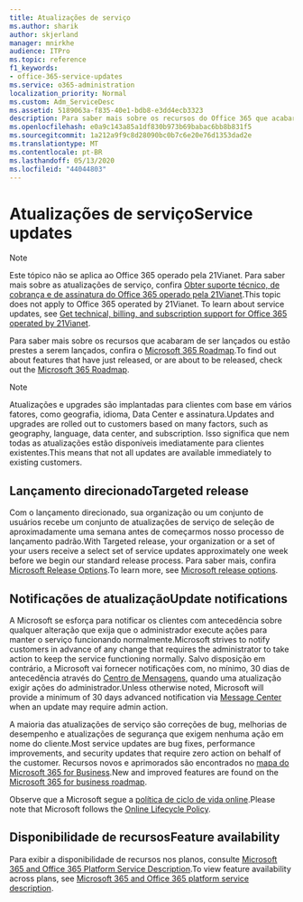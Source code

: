 ```yaml
---
title: Atualizações de serviço
ms.author: sharik
author: skjerland
manager: mnirkhe
audience: ITPro
ms.topic: reference
f1_keywords:
- office-365-service-updates
ms.service: o365-administration
localization_priority: Normal
ms.custom: Adm_ServiceDesc
ms.assetid: 5189063a-f835-40e1-bdb8-e3dd4ecb3323
description: Para saber mais sobre os recursos do Office 365 que acabaram de ser lançados ou estão prestes a serem lançados, confira o Microsoft 365 Roadmap.
ms.openlocfilehash: e0a9c143a85a1df830b973b69babac6bb8b831f5
ms.sourcegitcommit: 1a212a9f9c8d28090bc0b7c6e20e76d1353dad2e
ms.translationtype: MT
ms.contentlocale: pt-BR
ms.lasthandoff: 05/13/2020
ms.locfileid: "44044803"
---
```

# <a name="service-updates"></a><span data-ttu-id="ee54f-103">Atualizações de serviço</span><span class="sxs-lookup"><span data-stu-id="ee54f-103">Service updates</span></span>

> [!NOTE]
> <span data-ttu-id="ee54f-p101">Este tópico não se aplica ao Office 365 operado pela 21Vianet. Para saber mais sobre as atualizações de serviço, confira [Obter suporte técnico, de cobrança e de assinatura do Office 365 operado pela 21Vianet](https://go.microsoft.com/fwlink/?LinkID=733350&amp;clcid=0x409).</span><span class="sxs-lookup"><span data-stu-id="ee54f-p101">This topic does not apply to Office 365 operated by 21Vianet. To learn about service updates, see [Get technical, billing, and subscription support for Office 365 operated by 21Vianet](https://go.microsoft.com/fwlink/?LinkID=733350&amp;clcid=0x409).</span></span> 
  
<span data-ttu-id="ee54f-106">Para saber mais sobre os recursos que acabaram de ser lançados ou estão prestes a serem lançados, confira o [Microsoft 365 Roadmap](https://go.microsoft.com/fwlink/?LinkId=509914).</span><span class="sxs-lookup"><span data-stu-id="ee54f-106">To find out about features that have just released, or are about to be released, check out the [Microsoft 365 Roadmap](https://go.microsoft.com/fwlink/?LinkId=509914).</span></span>
  
> [!NOTE]
> <span data-ttu-id="ee54f-107">Atualizações e upgrades são implantadas para clientes com base em vários fatores, como geografia, idioma, Data Center e assinatura.</span><span class="sxs-lookup"><span data-stu-id="ee54f-107">Updates and upgrades are rolled out to customers based on many factors, such as geography, language, data center, and subscription.</span></span> <span data-ttu-id="ee54f-108">Isso significa que nem todas as atualizações estão disponíveis imediatamente para clientes existentes.</span><span class="sxs-lookup"><span data-stu-id="ee54f-108">This means that not all updates are available immediately to existing customers.</span></span> 
  
## <a name="targeted-release"></a><span data-ttu-id="ee54f-109">Lançamento direcionado</span><span class="sxs-lookup"><span data-stu-id="ee54f-109">Targeted release</span></span>

<span data-ttu-id="ee54f-110">Com o lançamento direcionado, sua organização ou um conjunto de usuários recebe um conjunto de atualizações de serviço de seleção de aproximadamente uma semana antes de começarmos nosso processo de lançamento padrão.</span><span class="sxs-lookup"><span data-stu-id="ee54f-110">With Targeted release, your organization or a set of your users receive a select set of service updates approximately one week before we begin our standard release process.</span></span> <span data-ttu-id="ee54f-111">Para saber mais, confira [Microsoft Release Options](https://docs.microsoft.com/office365/admin/manage/release-options-in-office-365?view=o365-worldwide).</span><span class="sxs-lookup"><span data-stu-id="ee54f-111">To learn more, see [Microsoft release options](https://docs.microsoft.com/office365/admin/manage/release-options-in-office-365?view=o365-worldwide).</span></span> 
  
## <a name="update-notifications"></a><span data-ttu-id="ee54f-112">Notificações de atualização</span><span class="sxs-lookup"><span data-stu-id="ee54f-112">Update notifications</span></span>

<span data-ttu-id="ee54f-113">A Microsoft se esforça para notificar os clientes com antecedência sobre qualquer alteração que exija que o administrador execute ações para manter o serviço funcionando normalmente.</span><span class="sxs-lookup"><span data-stu-id="ee54f-113">Microsoft strives to notify customers in advance of any change that requires the administrator to take action to keep the service functioning normally.</span></span> <span data-ttu-id="ee54f-114">Salvo disposição em contrário, a Microsoft vai fornecer notificações com, no mínimo, 30 dias de antecedência através do [Centro de Mensagens](https://docs.microsoft.com/office365/admin/manage/message-center?view=o365-worldwide), quando uma atualização exigir ações do administrador.</span><span class="sxs-lookup"><span data-stu-id="ee54f-114">Unless otherwise noted, Microsoft will provide a minimum of 30 days advanced notification via [Message Center](https://docs.microsoft.com/office365/admin/manage/message-center?view=o365-worldwide) when an update may require admin action.</span></span> 
  
<span data-ttu-id="ee54f-115">A maioria das atualizações de serviço são correções de bug, melhorias de desempenho e atualizações de segurança que exigem nenhuma ação em nome do cliente.</span><span class="sxs-lookup"><span data-stu-id="ee54f-115">Most service updates are bug fixes, performance improvements, and security updates that require zero action on behalf of the customer.</span></span> <span data-ttu-id="ee54f-116">Recursos novos e aprimorados são encontrados no [mapa do Microsoft 365 for Business](https://roadmap.office.com/).</span><span class="sxs-lookup"><span data-stu-id="ee54f-116">New and improved features are found on the [Microsoft 365 for business roadmap](https://roadmap.office.com/).</span></span>
  
<span data-ttu-id="ee54f-117">Observe que a Microsoft segue a [política de ciclo de vida online](https://support.microsoft.com/lifecycle#gp/osslpolicy).</span><span class="sxs-lookup"><span data-stu-id="ee54f-117">Please note that Microsoft follows the [Online Lifecycle Policy](https://support.microsoft.com/lifecycle#gp/osslpolicy).</span></span>
  
## <a name="feature-availability"></a><span data-ttu-id="ee54f-118">Disponibilidade de recursos</span><span class="sxs-lookup"><span data-stu-id="ee54f-118">Feature availability</span></span>

<span data-ttu-id="ee54f-119">Para exibir a disponibilidade de recursos nos planos, consulte [Microsoft 365 and Office 365 Platform Service Description](office-365-platform-service-description.md).</span><span class="sxs-lookup"><span data-stu-id="ee54f-119">To view feature availability across plans, see [Microsoft 365 and Office 365 platform service description](office-365-platform-service-description.md).</span></span>
  

